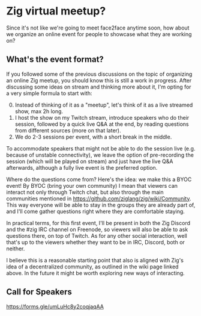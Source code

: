 # Zig virtual meetup?

Since it's not like we're going to meet face2face anytime soon, how about we organize an online event for people to showcase what they are working on?

## What's the event format?
If you followed some of the previous discussions on the topic of organizing an online Zig meetup, you should know this is still a work in progress. After discussing some ideas on stream and thinking more about it, I'm opting for a very simple formula to start with:

0. Instead of thinking of it as a "meetup", let's think of it as a live streamed show, max 2h long.
1. I host the show on my Twitch stream, introduce speakers who do their session, followed by a quick live Q&A at the end, by reading questions from different sources (more on that later).
2. We do 2-3 sessions per event, with a short break in the middle.

To accommodate speakers that might not be able to do the session live (e.g. because of unstable connectivity), we leave the option of pre-recording the session (which will be played on stream) and just have the live Q&A afterwards, although a fully live event is the preferred option.

Where do the questions come from? Here's the idea: we make this a BYOC event!
By BYOC (bring your own community) I mean that viewers can interact not only through Twitch chat, but also through the main communities mentioned in https://github.com/ziglang/zig/wiki/Community. This way everyone will be able to stay in the groups they are already part of, and I'll come gather questions right where they are comfortable staying. 

In practical terms, for this first event, I'll be present in both the Zig Discord and the #zig IRC channel on Freenode, so viewers will also be able to ask questions there, on top of Twitch. As for any other social interaction, well that's up to the viewers whether they want to be in IRC, Discord, both or neither.

I believe this is a reasonable starting point that also is aligned with Zig's idea of a decentralized community, as outlined in the wiki page linked above. In the future it might be worth exploring new ways of interacting.

## Call for Speakers
https://forms.gle/umLuHc8y2coqjaqAA
